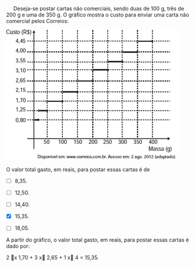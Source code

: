 

     Deseja-se postar cartas não comerciais, sendo duas de 100 g, três de 200 g e uma de 350 g. O gráfico mostra o custo para enviar uma carta não comercial pelos Correios:

![](0f27165f-a3e3-6288-a7af-72f25b2fe480.png)

O valor total gasto, em reais, para postar essas cartas é de



- [ ] 8,35.
- [ ] 12,50.
- [ ] 14,40.
- [x] 15,35.
- [ ] 18,05.


A partir do gráfico, o valor total gasto, em reais, para postar essas cartas é dado por:

2 x 1,70 + 3 x 2,65 + 1 x 4 = 15,35.

        